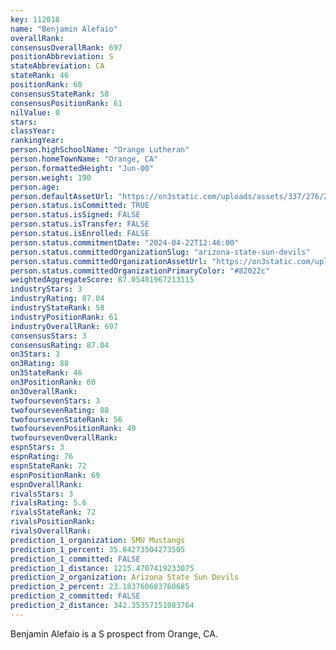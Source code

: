```yaml
---
key: 112018
name: "Benjamin Alefaio"
overallRank: 
consensusOverallRank: 697
positionAbbreviation: S
stateAbbreviation: CA
stateRank: 46
positionRank: 60
consensusStateRank: 58
consensusPositionRank: 61
nilValue: 0
stars: 
classYear: 
rankingYear: 
person.highSchoolName: "Orange Lutheran"
person.homeTownName: "Orange, CA"
person.formattedHeight: "Jun-00"
person.weight: 190
person.age: 
person.defaultAssetUrl: "https://on3static.com/uploads/assets/337/276/276337.jpg"
person.status.isCommitted: TRUE
person.status.isSigned: FALSE
person.status.isTransfer: FALSE
person.status.isEnrolled: FALSE
person.status.commitmentDate: "2024-04-22T12:46:00"
person.status.committedOrganizationSlug: "arizona-state-sun-devils"
person.status.committedOrganizationAssetUrl: "https://on3static.com/uploads/assets/751/149/149751.svg"
person.status.committedOrganizationPrimaryColor: "#82022c"
weightedAggregateScore: 87.05481967213115
industryStars: 3
industryRating: 87.04
industryStateRank: 58
industryPositionRank: 61
industryOverallRank: 697
consensusStars: 3
consensusRating: 87.04
on3Stars: 3
on3Rating: 88
on3StateRank: 46
on3PositionRank: 60
on3OverallRank: 
twofoursevenStars: 3
twofoursevenRating: 88
twofoursevenStateRank: 56
twofoursevenPositionRank: 49
twofoursevenOverallRank: 
espnStars: 3
espnRating: 76
espnStateRank: 72
espnPositionRank: 69
espnOverallRank: 
rivalsStars: 3
rivalsRating: 5.6
rivalsStateRank: 72
rivalsPositionRank: 
rivalsOverallRank: 
prediction_1_organization: SMU Mustangs
prediction_1_percent: 35.04273504273505
prediction_1_committed: FALSE
prediction_1_distance: 1215.4707419233075
prediction_2_organization: Arizona State Sun Devils
prediction_2_percent: 23.183760683760685
prediction_2_committed: FALSE
prediction_2_distance: 342.35357151083764
---
```

Benjamin Alefaio is a S prospect from Orange, CA.